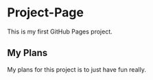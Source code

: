# Project-Page
This is my first GitHub Pages project.

## My Plans
My plans for this project is to just have fun really.
